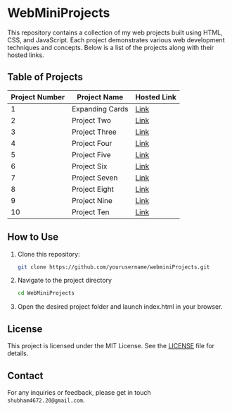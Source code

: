 # WebMiniProjects

This repository contains a collection of my web projects built using HTML, CSS, and JavaScript. Each project demonstrates various web development techniques and concepts. Below is a list of the projects along with their hosted links.

## Table of Projects

| Project Number | Project Name         | Hosted Link              |
|----------------|----------------------|--------------------------|
| 1              | Expanding Cards      | [Link](#)                |
| 2              | Project Two          | [Link](#)                |
| 3              | Project Three        | [Link](#)                |
| 4              | Project Four         | [Link](#)                |
| 5              | Project Five         | [Link](#)                |
| 6              | Project Six          | [Link](#)                |
| 7              | Project Seven        | [Link](#)                |
| 8              | Project Eight        | [Link](#)                |
| 9              | Project Nine         | [Link](#)                |
| 10             | Project Ten          | [Link](#)                |

## How to Use

1. Clone this repository:
   ```sh
   git clone https://github.com/yourusername/webminiProjects.git

2. Navigate to the project directory
   ```sh
   cd WebMiniProjects
   
3. Open the desired project folder and launch index.html in your browser.

## License
This project is licensed under the MIT License. See the [LICENSE](LICENSE.md) file for details.

## Contact
For any inquiries or feedback, please get in touch `shubham4672.20@gmail.com`.
